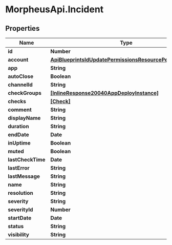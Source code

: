 # MorpheusApi.Incident

## Properties

Name | Type | Description | Notes
------------ | ------------- | ------------- | -------------
**id** | **Number** |  | [optional] 
**account** | [**ApiBlueprintsIdUpdatePermissionsResourcePermissionSites**](ApiBlueprintsIdUpdatePermissionsResourcePermissionSites.md) |  | [optional] 
**app** | **String** |  | [optional] 
**autoClose** | **Boolean** |  | [optional] 
**channelId** | **String** |  | [optional] 
**checkGroups** | [**[InlineResponse20040AppDeployInstance]**](InlineResponse20040AppDeployInstance.md) |  | [optional] 
**checks** | [**[Check]**](Check.md) |  | [optional] 
**comment** | **String** |  | [optional] 
**displayName** | **String** |  | [optional] 
**duration** | **String** |  | [optional] 
**endDate** | **Date** |  | [optional] 
**inUptime** | **Boolean** |  | [optional] 
**muted** | **Boolean** |  | [optional] 
**lastCheckTime** | **Date** |  | [optional] 
**lastError** | **String** |  | [optional] 
**lastMessage** | **String** |  | [optional] 
**name** | **String** |  | [optional] 
**resolution** | **String** |  | [optional] 
**severity** | **String** |  | [optional] 
**severityId** | **Number** |  | [optional] 
**startDate** | **Date** |  | [optional] 
**status** | **String** |  | [optional] 
**visibility** | **String** |  | [optional] 


